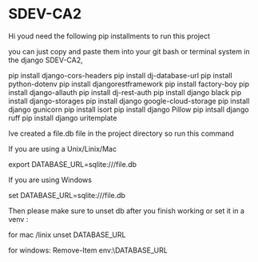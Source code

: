 # SDEV-CA2
Hi youd need the following pip installments to run this project 

you can just copy and paste them into your git bash or terminal system in the django SDEV-CA2,

pip install django-cors-headers
pip install dj-database-url
pip install python-dotenv
pip install djangorestframework
pip install factory-boy
pip install django-allauth
pip install dj-rest-auth
pip install django black
pip install django-storages
pip install django google-cloud-storage
pip install django gunicorn
pip install isort
pip install django Pillow
pip intsall django ruff
pip install django uritemplate



Ive created a file.db file in the project directory so run this command 

If you are using a Unix/Linix/Mac

export DATABASE_URL=sqlite:///file.db   


If you are using Windows 

set DATABASE_URL=sqlite:///file.db



Then please make sure to unset db after you finish working or set it in a venv :


for mac /linix
unset DATABASE_URL


for windows:
Remove-Item env:\DATABASE_URL

